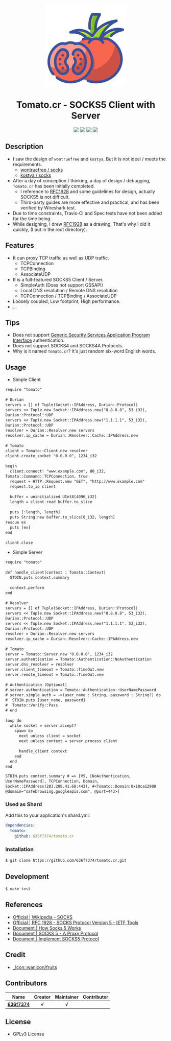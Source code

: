 <div align = "center"><img src="images/icon.png" width="256" height="256" /></div>

<div align = "center">
  <h1>Tomato.cr - SOCKS5 Client with Server</h1>
</div>

<p align="center">
  <a href="https://crystal-lang.org">
    <img src="https://img.shields.io/badge/built%20with-crystal-000000.svg" /></a>
  <a href="https://travis-ci.org/636f7374/tomato.cr">
    <img src="https://api.travis-ci.org/636f7374/tomato.cr.svg" /></a>
  <a href="https://github.com/636f7374/tomato.cr/releases">
    <img src="https://img.shields.io/github/release/636f7374/tomato.cr.svg" /></a>
  <a href="https://github.com/636f7374/tomato.cr/blob/master/license">
    <img src="https://img.shields.io/github/license/636f7374/tomato.cr.svg"></a>
</p>

## Description

* I saw the design of `wontruefree` and `kostya`, But it is not ideal / meets the requirements.
  * [wontruefree / socks](https://github.com/wontruefree/socks)
  * [kostya / socks](https://github.com/kostya/socks)
* After a day of conception / thinking, a day of design / debugging, `Tomato.cr` has been initially completed.
  * I reference to [RFC1928](https://tools.ietf.org/html/rfc1928) and some guidelines for design, actually SOCKS5 is not difficult.
  * Third-party guides are more effective and practical, and has been verified by Wireshark test.
* Due to time constraints, Travis-CI and Spec tests have not been added for the time being.
* While designing, I drew [RFC1928](https://tools.ietf.org/html/rfc1928) as a drawing, That's why I did it quickly, (I put in the root directory).

## Features

* It can proxy TCP traffic as well as UDP traffic.
  * TCPConnection
  * TCPBinding
  * AssociateUDP
* It is a full-featured SOCKS5 Client / Server.
  * SimpleAuth (Does not support GSSAPI)
  * Local DNS resolution / Remote DNS resolution
  * TCPConnection / TCPBinding / AssociateUDP
* Loosely coupled, Low footprint, High performance.
* ...

## Tips

* Does not support [Generic Security Services Application Program Interface](https://en.wikipedia.org/wiki/Generic_Security_Services_Application_Program_Interface) authentication.
* Does not support SOCKS4 and SOCKS4A Protocols.
* Why is it named `Tomato.cr`? it's just random six-word English words.

## Usage

* Simple Client

```crystal
require "tomato"

# Durian
servers = [] of Tuple(Socket::IPAddress, Durian::Protocol)
servers << Tuple.new Socket::IPAddress.new("8.8.8.8", 53_i32), Durian::Protocol::UDP
servers << Tuple.new Socket::IPAddress.new("1.1.1.1", 53_i32), Durian::Protocol::UDP
resolver = Durian::Resolver.new servers
resolver.ip_cache = Durian::Resolver::Cache::IPAddress.new

# Tomato
client = Tomato::Client.new resolver
client.create_socket "0.0.0.0", 1234_i32

begin
  client.connect! "www.example.com", 80_i32, Tomato::Command::TCPConnection, true
  request = HTTP::Request.new "GET", "http://www.example.com"
  request.to_io client

  buffer = uninitialized UInt8[4096_i32]
  length = client.read buffer.to_slice

  puts [:length, length]
  puts String.new buffer.to_slice[0_i32, length]
rescue ex
  puts [ex]
end

client.close
```

* Simple Server

```crystal
require "tomato"

def handle_client(context : Tomato::Context)
  STDIN.puts context.summary

  context.perform
end

# Resolver
servers = [] of Tuple(Socket::IPAddress, Durian::Protocol)
servers << Tuple.new Socket::IPAddress.new("8.8.8.8", 53_i32), Durian::Protocol::UDP
servers << Tuple.new Socket::IPAddress.new("1.1.1.1", 53_i32), Durian::Protocol::UDP
resolver = Durian::Resolver.new servers
resolver.ip_cache = Durian::Resolver::Cache::IPAddress.new

# Tomato
server = Tomato::Server.new "0.0.0.0", 1234_i32
server.authentication = Tomato::Authentication::NoAuthentication
server.dns_resolver = resolver
server.client_timeout = Tomato::TimeOut.new
server.remote_timeout = Tomato::TimeOut.new

# Authentication (Optional)
# server.authentication = Tomato::Authentication::UserNamePassword
# server.simple_auth = ->(user_name : String, password : String?) do
#  STDIN.puts [user_name, password]
#  Tomato::Verify::Pass
# end

loop do
  while socket = server.accept?
    spawn do
      next unless client = socket
      next unless context = server.process client

      handle_client context
    end
  end
end
```

```crystal
STDIN.puts context.summary # => [V5, [NoAuthentication, UserNamePassword], TCPConnection, Domain, Socket::IPAddress(203.208.41.68:443), #<Tomato::Domain:0x10ca12900 @domain="safebrowsing.googleapis.com", @port=443>]
```

### Used as Shard

Add this to your application's shard.yml:
```yaml
dependencies:
  tomato:
    github: 636f7374/tomato.cr
```

### Installation

```bash
$ git clone https://github.com/636f7374/tomato.cr.git
```

## Development

```bash
$ make test
```

## References

* [Official | Wikipedia - SOCKS](https://en.wikipedia.org/wiki/SOCKS)
* [Official | RFC 1928 - SOCKS Protocol Version 5 - IETF Tools](https://tools.ietf.org/html/rfc1928)
* [Document | How Socks 5 Works](https://samsclass.info/122/proj/how-socks5-works.html)
* [Document | SOCKS 5  - A Proxy Protocol](https://dev.to/nimit95/socks-5-a-proxy-protocol-5hcd)
* [Document | Implement SOCKS5 Protocol](https://developpaper.com/using-nodejs-to-implement-socks5-protocol/)


## Credit

* [\_Icon::wanicon/fruits](https://www.flaticon.com/packs/fruits-and-vegetables-48)

## Contributors

|Name|Creator|Maintainer|Contributor|
|:---:|:---:|:---:|:---:|
|**[636f7374](https://github.com/636f7374)**|√|√||

## License

* GPLv3 License
